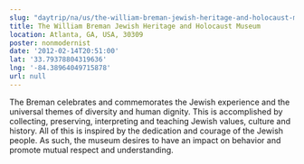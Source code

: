 ```yaml
---
slug: "daytrip/na/us/the-william-breman-jewish-heritage-and-holocaust-museum"
title: The William Breman Jewish Heritage and Holocaust Museum
location: Atlanta, GA, USA, 30309
poster: nonmodernist
date: '2012-02-14T20:51:00'
lat: '33.79378804319636'
lng: '-84.38964049715878'
url: null
---
```


The Breman celebrates and commemorates the Jewish experience and the universal themes of diversity and human dignity. This is accomplished by collecting, preserving, interpreting and teaching Jewish values, culture and history. All of this is inspired by the dedication and courage of the Jewish people. As such, the museum desires to have an impact on behavior and promote mutual respect and understanding.
